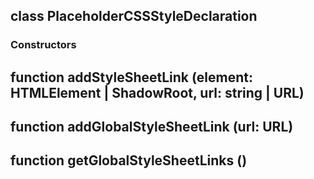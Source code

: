 ## class **PlaceholderCSSStyleDeclaration**
### Constructors


## function **addStyleSheetLink** (element: HTMLElement | ShadowRoot, url: string | URL)



## function **addGlobalStyleSheetLink** (url: URL)



## function **getGlobalStyleSheetLinks** ()




